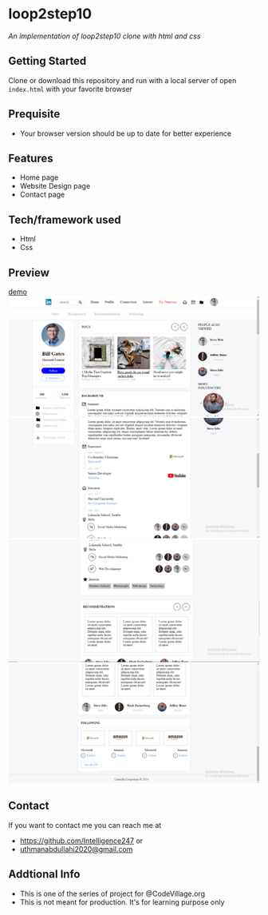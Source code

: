# loop2step10
*An implementation of loop2step10 clone with html and css*
## Getting Started
Clone or download this repository and run with a local server of open `index.html` with your favorite browser
## Prequisite
- Your browser version should be up to date for better experience
## Features
- Home page
- Website Design page
- Contact page
## Tech/framework used
- Html
- Css
## Preview
[demo](https://rawcdn.githack.com/Intelligence247/loop2step10/f014056f3e42adbffc210167709ae06b7f12e253/index.html)
![screenshot](/media/sketch1.png)
![screenshot](/media/sketch2.png)
![screenshot](/media/sketch3.png)
![screenshot](/media/sketch4.png)
## Contact
If you want to contact me you can reach me at
- https://github.com/Intelligence247 or
- uthmanabdullahi2020@gmail.com
## Addtional Info
- This is one of the series of project for @CodeVillage.org
- This is not meant for production. It's for learning purpose only

